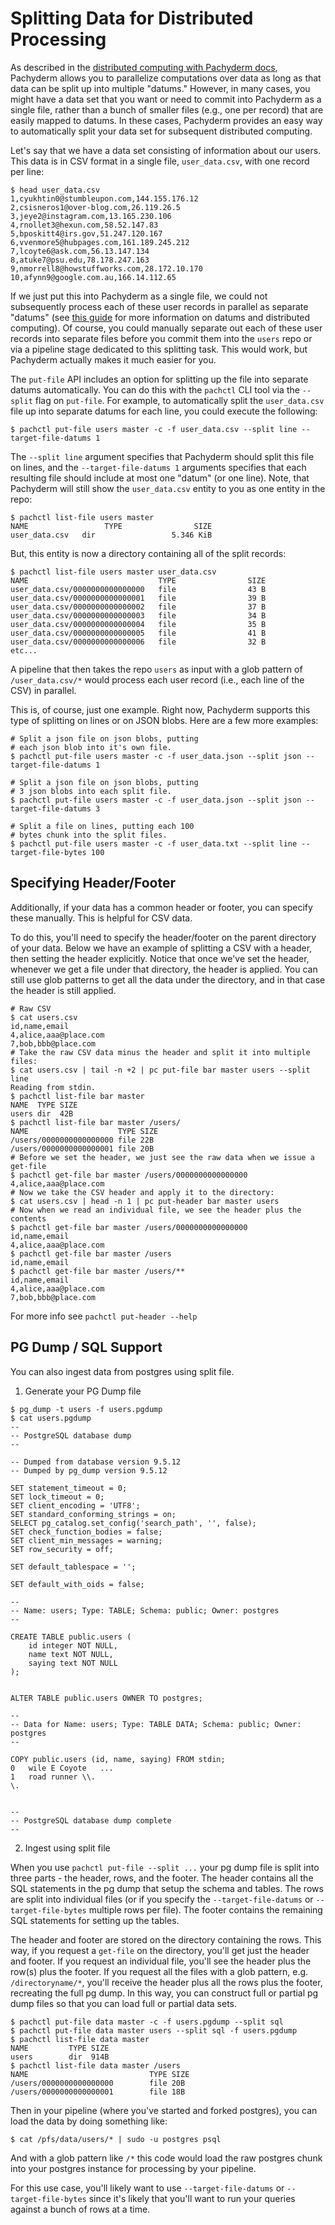 # Splitting Data for Distributed Processing

As described in the [distributed computing with Pachyderm docs](http://pachyderm.readthedocs.io/en/latest/fundamentals/distributed_computing.html), Pachyderm allows you to parallelize computations over data as long as that data can be split up into multiple "datums."  However, in many cases, you might have a data set that you want or need to commit into Pachyderm as a single file, rather than a bunch of smaller files (e.g., one per record) that are easily mapped to datums.  In these cases, Pachyderm provides an easy way to automatically split your data set for subsequent distributed computing.

Let's say that we have a data set consisting of information about our users.  This data is in CSV format in a single file, `user_data.csv`,  with one record per line:

```
$ head user_data.csv
1,cyukhtin0@stumbleupon.com,144.155.176.12
2,csisneros1@over-blog.com,26.119.26.5
3,jeye2@instagram.com,13.165.230.106
4,rnollet3@hexun.com,58.52.147.83
5,bposkitt4@irs.gov,51.247.120.167
6,vvenmore5@hubpages.com,161.189.245.212
7,lcoyte6@ask.com,56.13.147.134
8,atuke7@psu.edu,78.178.247.163
9,nmorrell8@howstuffworks.com,28.172.10.170
10,afynn9@google.com.au,166.14.112.65
```

If we just put this into Pachyderm as a single file, we could not subsequently process each of these user records in parallel as separate "datums" (see [this guide](http://pachyderm.readthedocs.io/en/latest/fundamentals/distributed_computing.html) for more information on datums and distributed computing).  Of course, you could manually separate out each of these user records into separate files before you commit them into the `users` repo or via a pipeline stage dedicated to this splitting task.  This would work, but Pachyderm actually makes it much easier for you.

The `put-file` API includes an option for splitting up the file into separate datums automatically.  You can do this with the `pachctl` CLI tool via the `--split` flag on `put-file`.  For example, to automatically split the `user_data.csv` file up into separate datums for each line, you could execute the following:

```
$ pachctl put-file users master -c -f user_data.csv --split line --target-file-datums 1
```  

The `--split line` argument specifies that Pachyderm should split this file on lines, and the `--target-file-datums 1` arguments specifies that each resulting file should include at most one "datum" (or one line).  Note, that Pachyderm will still show the `user_data.csv` entity to you as one entity in the repo:

```
$ pachctl list-file users master
NAME                 TYPE                SIZE                
user_data.csv   dir                 5.346 KiB
```

But, this entity is now a directory containing all of the split records:

```
$ pachctl list-file users master user_data.csv
NAME                             TYPE                SIZE                
user_data.csv/0000000000000000   file                43 B                
user_data.csv/0000000000000001   file                39 B                
user_data.csv/0000000000000002   file                37 B                
user_data.csv/0000000000000003   file                34 B                
user_data.csv/0000000000000004   file                35 B                
user_data.csv/0000000000000005   file                41 B                
user_data.csv/0000000000000006   file                32 B
etc...
```

A pipeline that then takes the repo `users` as input with a glob pattern of `/user_data.csv/*` would process each user record (i.e., each line of the CSV) in parallel.  

This is, of course, just one example.  Right now, Pachyderm supports this type of splitting on lines or on JSON blobs.  Here are a few more examples:

```
# Split a json file on json blobs, putting
# each json blob into it's own file.
$ pachctl put-file users master -c -f user_data.json --split json --target-file-datums 1

# Split a json file on json blobs, putting
# 3 json blobs into each split file.
$ pachctl put-file users master -c -f user_data.json --split json --target-file-datums 3

# Split a file on lines, putting each 100 
# bytes chunk into the split files.
$ pachctl put-file users master -c -f user_data.txt --split line --target-file-bytes 100
```  

## Specifying Header/Footer

Additionally, if your data has a common header or footer, you can specify these manually. This is helpful for CSV data.

To do this, you'll need to specify the header/footer on the parent directory of your data. Below we have an example of splitting a CSV with a header, then setting the header explicitly. Notice that once we've set the header, whenever we get a file under that directory, the header is applied. You can still use glob patterns to get all the data under the directory, and in that case the header is still applied.

```
# Raw CSV
$ cat users.csv 
id,name,email
4,alice,aaa@place.com
7,bob,bbb@place.com
# Take the raw CSV data minus the header and split it into multiple files:
$ cat users.csv | tail -n +2 | pc put-file bar master users --split line
Reading from stdin.
$ pachctl list-file bar master
NAME  TYPE SIZE 
users dir  42B  
$ pachctl list-file bar master /users/
NAME                    TYPE SIZE 
/users/0000000000000000 file 22B  
/users/0000000000000001 file 20B  
# Before we set the header, we just see the raw data when we issue a get-file
$ pachctl get-file bar master /users/0000000000000000
4,alice,aaa@place.com
# Now we take the CSV header and apply it to the directory:
$ cat users.csv | head -n 1 | pc put-header bar master users 
# Now when we read an individual file, we see the header plus the contents
$ pachctl get-file bar master /users/0000000000000000
id,name,email
4,alice,aaa@place.com
$ pachctl get-file bar master /users
id,name,email
$ pachctl get-file bar master /users/**
id,name,email
4,alice,aaa@place.com
7,bob,bbb@place.com
```

For more info see `pachctl put-header --help`

## PG Dump / SQL Support

You can also ingest data from postgres using split file.

1) Generate your PG Dump file

```
$ pg_dump -t users -f users.pgdump
$ cat users.pgdump 
--
-- PostgreSQL database dump
--

-- Dumped from database version 9.5.12
-- Dumped by pg_dump version 9.5.12

SET statement_timeout = 0;
SET lock_timeout = 0;
SET client_encoding = 'UTF8';
SET standard_conforming_strings = on;
SELECT pg_catalog.set_config('search_path', '', false);
SET check_function_bodies = false;
SET client_min_messages = warning;
SET row_security = off;

SET default_tablespace = '';

SET default_with_oids = false;

--
-- Name: users; Type: TABLE; Schema: public; Owner: postgres
--

CREATE TABLE public.users (
    id integer NOT NULL,
    name text NOT NULL,
    saying text NOT NULL
);


ALTER TABLE public.users OWNER TO postgres;

--
-- Data for Name: users; Type: TABLE DATA; Schema: public; Owner: postgres
--

COPY public.users (id, name, saying) FROM stdin;
0	wile E Coyote	...
1	road runner	\\.
\.


--
-- PostgreSQL database dump complete
--
```


2) Ingest using split file

When you use `pachctl put-file --split ...` your pg dump file is split into
three parts - the header, rows, and the footer. The header contains all the SQL
statements in the pg dump that setup the schema and tables. The rows are split
into individual files (or if you specify the `--target-file-datums` or 
`--target-file-bytes` multiple rows per file). The footer contains the remaining
SQL statements for setting up the tables.

The header and footer are stored on the directory containing the rows. This way,
if you request a `get-file` on the directory, you'll get just the header and
footer. If you request an individual file, you'll see the header plus the row(s)
plus the footer. If you request all the files with a glob pattern, e.g.
`/directoryname/*`, you'll receive the header plus all the rows plus the footer,
recreating the full pg dump. In this way, you can construct full or partial 
pg dump files so that you can load full or partial data sets.

```
$ pachctl put-file data master -c -f users.pgdump --split sql
$ pachctl put-file data master users --split sql -f users.pgdump 
$ pachctl list-file data master
NAME         TYPE SIZE 
users        dir  914B 
$ pachctl list-file data master /users
NAME                           TYPE SIZE 
/users/0000000000000000        file 20B  
/users/0000000000000001        file 18B  
```

Then in your pipeline (where you've started and forked postgres), you can load
the data by doing something like:

```
$ cat /pfs/data/users/* | sudo -u postgres psql
```

And with a glob pattern like `/*` this code would load the raw postgres chunk
into your postgres instance for processing by your pipeline.

For this use case, you'll likely want to use `--target-file-datums` or 
`--target-file-bytes` since it's likely that you'll want to run your queries
against a bunch of rows at a time.
